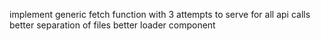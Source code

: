 implement generic fetch function with 3 attempts to serve for all api calls
better separation of files
better loader component